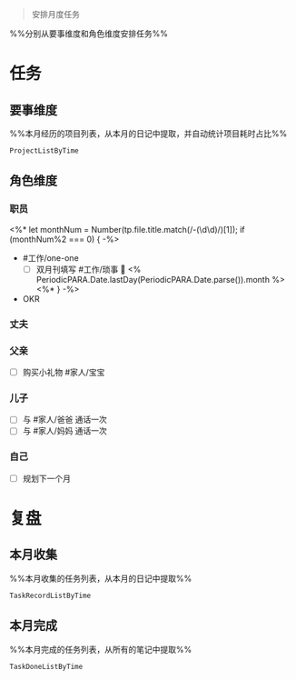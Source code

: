 > 安排月度任务

%%分别从要事维度和角色维度安排任务%%

# 任务

## 要事维度
%%本月经历的项目列表，从本月的日记中提取，并自动统计项目耗时占比%%
```PeriodicPARA
ProjectListByTime
```

## 角色维度
### 职员
<%* let monthNum = Number(tp.file.title.match(/-(\d\d)/)[1]); if (monthNum%2 === 0) { -%>
- #工作/one-one 
	- [ ] 双月刊填写 #工作/琐事 📅 <% PeriodicPARA.Date.lastDay(PeriodicPARA.Date.parse()).month %>
<%* } -%>
- OKR
### 丈夫
### 父亲
- [ ] 购买小礼物 #家人/宝宝 
### 儿子
- [ ] 与 #家人/爸爸 通话一次
- [ ] 与 #家人/妈妈 通话一次
### 自己
- [ ] 规划下一个月

# 复盘
## 本月收集
%%本月收集的任务列表，从本月的日记中提取%%
```PeriodicPARA
TaskRecordListByTime
```

## 本月完成
%%本月完成的任务列表，从所有的笔记中提取%%
```PeriodicPARA
TaskDoneListByTime
```
